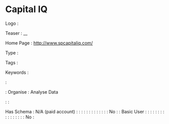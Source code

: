 # Capital IQ

Logo
: ![]()

Teaser
: __

Home Page
: http://www.spcapitaliq.com/

Type
: 

Tags
: 

Keywords
: 

: 


: Organise
: Analyse Data

: 
: 

Has Schema
: N/A (paid account)
: 
: 
: 
: 
: 
: 
: 
: 
: 
: 
: 
: 
: No
: 
: Basic User
: 
: 
: 
: 
: 
: 
: 
: 
: 
: 
: 
: 
: 
: 
: 
: No
: 
